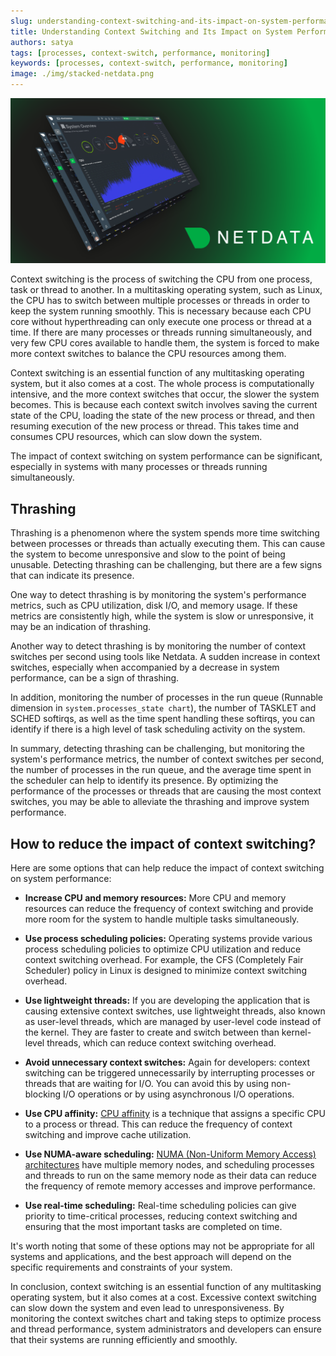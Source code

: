 ```yaml
---
slug: understanding-context-switching-and-its-impact-on-system-performance
title: Understanding Context Switching and Its Impact on System Performance
authors: satya
tags: [processes, context-switch, performance, monitoring]
keywords: [processes, context-switch, performance, monitoring]
image: ./img/stacked-netdata.png
---
```


![stacked-netdata](./img/stacked-netdata.png)

Context switching is the process of switching the CPU from one process, task or thread to another. In a multitasking operating system, such as Linux, the CPU has to switch between multiple processes or threads in order to keep the system running smoothly. This is necessary because each CPU core without hyperthreading can only execute one process or thread at a time. If there are many processes or threads running simultaneously, and very few CPU cores available to handle them, the system is forced to make more context switches to balance the CPU resources among them.

Context switching is an essential function of any multitasking operating system, but it also comes at a cost. The whole process is computationally intensive, and the more context switches that occur, the slower the system becomes. This is because each context switch involves saving the current state of the CPU, loading the state of the new process or thread, and then resuming execution of the new process or thread. This takes time and consumes CPU resources, which can slow down the system.

The impact of context switching on system performance can be significant, especially in systems with many processes or threads running simultaneously.

<!-- truncate -->

## Thrashing

Thrashing is a phenomenon where the system spends more time switching between processes or threads than actually executing them. This can cause the system to become unresponsive and slow to the point of being unusable. Detecting thrashing can be challenging, but there are a few signs that can indicate its presence.

One way to detect thrashing is by monitoring the system's performance metrics, such as CPU utilization, disk I/O, and memory usage. If these metrics are consistently high, while the system is slow or unresponsive, it may be an indication of thrashing.

Another way to detect thrashing is by monitoring the number of context switches per second using tools like Netdata. A sudden increase in context switches, especially when accompanied by a decrease in system performance, can be a sign of thrashing.

In addition, monitoring the number of processes in the run queue (Runnable dimension in `system.processes_state chart`), the number of TASKLET and SCHED softirqs, as well as the time spent handling these softirqs, you can identify if there is a high level of task scheduling activity on the system.

In summary, detecting thrashing can be challenging, but monitoring the system's performance metrics, the number of context switches per second, the number of processes in the run queue, and the average time spent in the scheduler can help to identify its presence. By optimizing the performance of the processes or threads that are causing the most context switches, you may be able to alleviate the thrashing and improve system performance.

## How to reduce the impact of context switching?

Here are some options that can help reduce the impact of context switching on system performance:

- **Increase CPU and memory resources:** More CPU and memory resources can reduce the frequency of context switching and provide more room for the system to handle multiple tasks simultaneously.

- **Use process scheduling policies:** Operating systems provide various process scheduling policies to optimize CPU utilization and reduce context switching overhead. For example, the CFS (Completely Fair Scheduler) policy in Linux is designed to minimize context switching overhead.

- **Use lightweight threads:** If you are developing the application that is causing extensive context switches, use lightweight threads, also known as user-level threads, which are managed by user-level code instead of the kernel. They are faster to create and switch between than kernel-level threads, which can reduce context switching overhead.

- **Avoid unnecessary context switches:** Again for developers: context switching can be triggered unnecessarily by interrupting processes or threads that are waiting for I/O. You can avoid this by using non-blocking I/O operations or by using asynchronous I/O operations.

- **Use CPU affinity:** [CPU affinity](https://en.wikipedia.org/wiki/Processor_affinity) is a technique that assigns a specific CPU to a process or thread. This can reduce the frequency of context switching and improve cache utilization.

- **Use NUMA-aware scheduling:** [NUMA (Non-Uniform Memory Access) architectures](https://en.wikipedia.org/wiki/Non-uniform_memory_access) have multiple memory nodes, and scheduling processes and threads to run on the same memory node as their data can reduce the frequency of remote memory accesses and improve performance.

- **Use real-time scheduling:** Real-time scheduling policies can give priority to time-critical processes, reducing context switching and ensuring that the most important tasks are completed on time.

It's worth noting that some of these options may not be appropriate for all systems and applications, and the best approach will depend on the specific requirements and constraints of your system.

In conclusion, context switching is an essential function of any multitasking operating system, but it also comes at a cost. Excessive context switching can slow down the system and even lead to unresponsiveness. By monitoring the context switches chart and taking steps to optimize process and thread performance, system administrators and developers can ensure that their systems are running efficiently and smoothly.

